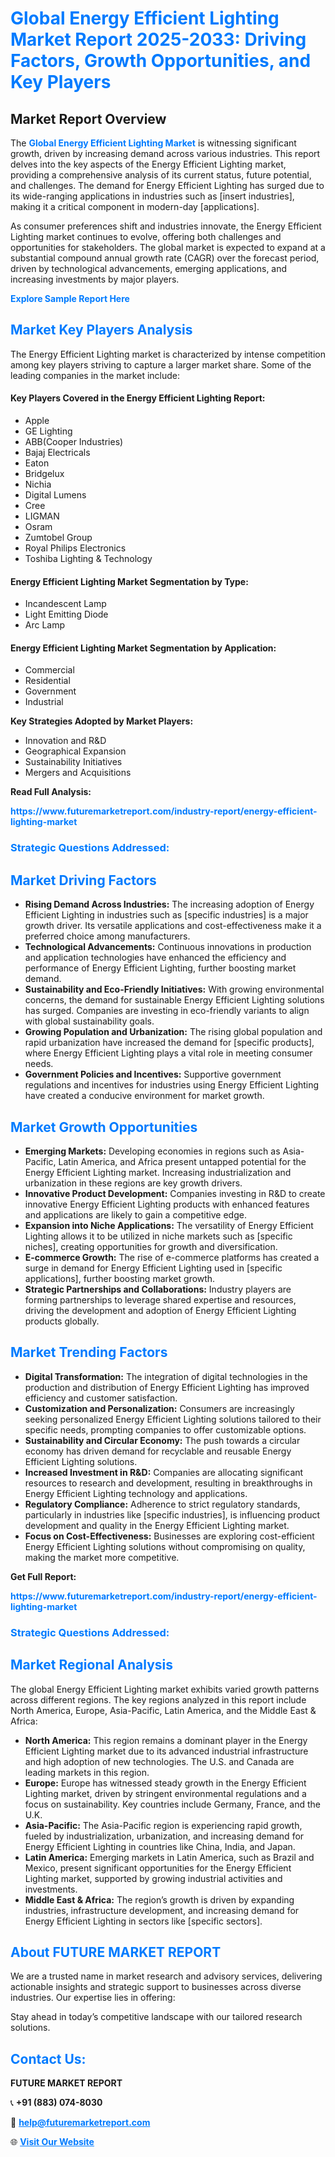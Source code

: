 <h1 style="color: #007BFF;">Global Energy Efficient Lighting Market Report 2025-2033: Driving Factors, Growth Opportunities, and Key Players</h1>

<section id="overview">
<h2>Market Report Overview</h2>
<p>The <a href="https://www.futuremarketreport.com/industry-report/energy-efficient-lighting-market" style="color: #007BFF; text-decoration: none;"><strong>Global Energy Efficient Lighting Market</strong></a> is witnessing significant growth, driven by increasing demand across various industries. This report delves into the key aspects of the Energy Efficient Lighting market, providing a comprehensive analysis of its current status, future potential, and challenges. The demand for Energy Efficient Lighting has surged due to its wide-ranging applications in industries such as [insert industries], making it a critical component in modern-day [applications].</p>
<p>As consumer preferences shift and industries innovate, the Energy Efficient Lighting market continues to evolve, offering both challenges and opportunities for stakeholders. The global market is expected to expand at a substantial compound annual growth rate (CAGR) over the forecast period, driven by technological advancements, emerging applications, and increasing investments by major players.</p>
</section>

<section id="overview">
<p><a href="https://www.futuremarketreport.com/request-sample/reportId=75547" style="color: #007BFF; text-decoration: none;"><strong>Explore Sample Report Here</strong></a></p>
</section>

<section id="key-players">
<h2 style="color: #007BFF;">Market Key Players Analysis</h2>
<p>The Energy Efficient Lighting market is characterized by intense competition among key players striving to capture a larger market share. Some of the leading companies in the market include:</p>
<h4>Key Players Covered in the Energy Efficient Lighting Report:</h4>
<ul><li>Apple</li><li>GE Lighting</li><li>ABB(Cooper Industries)</li><li>Bajaj Electricals</li><li>Eaton</li><li>Bridgelux</li><li>Nichia</li><li>Digital Lumens</li><li>Cree</li><li>LIGMAN</li><li>Osram</li><li>Zumtobel Group</li><li>Royal Philips Electronics</li><li>Toshiba Lighting &amp; Technology</li></ul>
<h4>Energy Efficient Lighting Market Segmentation by Type:</h4>
<ul><li>Incandescent Lamp</li><li>Light Emitting Diode</li><li>Arc Lamp</li></ul>

<h4>Energy Efficient Lighting Market Segmentation by Application:</h4>
<ul><li>Commercial</li><li>Residential</li><li>Government</li><li>Industrial</li></ul>
<p><strong>Key Strategies Adopted by Market Players:</strong></p>
<ul>
<li>Innovation and R&D</li>
<li>Geographical Expansion</li>
<li>Sustainability Initiatives</li>
<li>Mergers and Acquisitions</li>
</ul>
</section>

<section>
<p><strong>Read Full Analysis: </strong></p><a href="https://www.futuremarketreport.com/industry-report/energy-efficient-lighting-market" style="color: #007BFF; text-decoration: none;"><strong>https://www.futuremarketreport.com/industry-report/energy-efficient-lighting-market</strong></a>
<h3 style="color: #007BFF;">Strategic Questions Addressed:</h3>
</section>

<section id="driving-factors">
<h2 style="color: #007BFF;">Market Driving Factors</h2>
<ul>
<li><strong>Rising Demand Across Industries:</strong> The increasing adoption of Energy Efficient Lighting in industries such as [specific industries] is a major growth driver. Its versatile applications and cost-effectiveness make it a preferred choice among manufacturers.</li>
<li><strong>Technological Advancements:</strong> Continuous innovations in production and application technologies have enhanced the efficiency and performance of Energy Efficient Lighting, further boosting market demand.</li>
<li><strong>Sustainability and Eco-Friendly Initiatives:</strong> With growing environmental concerns, the demand for sustainable Energy Efficient Lighting solutions has surged. Companies are investing in eco-friendly variants to align with global sustainability goals.</li>
<li><strong>Growing Population and Urbanization:</strong> The rising global population and rapid urbanization have increased the demand for [specific products], where Energy Efficient Lighting plays a vital role in meeting consumer needs.</li>
<li><strong>Government Policies and Incentives:</strong> Supportive government regulations and incentives for industries using Energy Efficient Lighting have created a conducive environment for market growth.</li>
</ul>
</section>

<section id="growth-opportunities">
<h2 style="color: #007BFF;">Market Growth Opportunities</h2>
<ul>
<li><strong>Emerging Markets:</strong> Developing economies in regions such as Asia-Pacific, Latin America, and Africa present untapped potential for the Energy Efficient Lighting market. Increasing industrialization and urbanization in these regions are key growth drivers.</li>
<li><strong>Innovative Product Development:</strong> Companies investing in R&D to create innovative Energy Efficient Lighting products with enhanced features and applications are likely to gain a competitive edge.</li>
<li><strong>Expansion into Niche Applications:</strong> The versatility of Energy Efficient Lighting allows it to be utilized in niche markets such as [specific niches], creating opportunities for growth and diversification.</li>
<li><strong>E-commerce Growth:</strong> The rise of e-commerce platforms has created a surge in demand for Energy Efficient Lighting used in [specific applications], further boosting market growth.</li>
<li><strong>Strategic Partnerships and Collaborations:</strong> Industry players are forming partnerships to leverage shared expertise and resources, driving the development and adoption of Energy Efficient Lighting products globally.</li>
</ul>
</section>

<section id="trending-factors">
<h2 style="color: #007BFF;">Market Trending Factors</h2>
<ul>
<li><strong>Digital Transformation:</strong> The integration of digital technologies in the production and distribution of Energy Efficient Lighting has improved efficiency and customer satisfaction.</li>
<li><strong>Customization and Personalization:</strong> Consumers are increasingly seeking personalized Energy Efficient Lighting solutions tailored to their specific needs, prompting companies to offer customizable options.</li>
<li><strong>Sustainability and Circular Economy:</strong> The push towards a circular economy has driven demand for recyclable and reusable Energy Efficient Lighting solutions.</li>
<li><strong>Increased Investment in R&D:</strong> Companies are allocating significant resources to research and development, resulting in breakthroughs in Energy Efficient Lighting technology and applications.</li>
<li><strong>Regulatory Compliance:</strong> Adherence to strict regulatory standards, particularly in industries like [specific industries], is influencing product development and quality in the Energy Efficient Lighting market.</li>
<li><strong>Focus on Cost-Effectiveness:</strong> Businesses are exploring cost-efficient Energy Efficient Lighting solutions without compromising on quality, making the market more competitive.</li>
</ul>
</section>

<section>
<p><strong>Get Full Report: </strong></p><a href="https://www.futuremarketreport.com/industry-report/energy-efficient-lighting-market" style="color: #007BFF; text-decoration: none;"><strong>https://www.futuremarketreport.com/industry-report/energy-efficient-lighting-market</strong></a>
<h3 style="color: #007BFF;">Strategic Questions Addressed:</h3>
</section>


<section id="regional-analysis">
<h2 style="color: #007BFF;">Market Regional Analysis</h2>
<p>The global Energy Efficient Lighting market exhibits varied growth patterns across different regions. The key regions analyzed in this report include North America, Europe, Asia-Pacific, Latin America, and the Middle East & Africa:</p>
<ul>
<li><strong>North America:</strong> This region remains a dominant player in the Energy Efficient Lighting market due to its advanced industrial infrastructure and high adoption of new technologies. The U.S. and Canada are leading markets in this region.</li>
<li><strong>Europe:</strong> Europe has witnessed steady growth in the Energy Efficient Lighting market, driven by stringent environmental regulations and a focus on sustainability. Key countries include Germany, France, and the U.K.</li>
<li><strong>Asia-Pacific:</strong> The Asia-Pacific region is experiencing rapid growth, fueled by industrialization, urbanization, and increasing demand for Energy Efficient Lighting in countries like China, India, and Japan.</li>
<li><strong>Latin America:</strong> Emerging markets in Latin America, such as Brazil and Mexico, present significant opportunities for the Energy Efficient Lighting market, supported by growing industrial activities and investments.</li>
<li><strong>Middle East & Africa:</strong> The region’s growth is driven by expanding industries, infrastructure development, and increasing demand for Energy Efficient Lighting in sectors like [specific sectors].</li>
</ul>
</section>

<footer>
<h2 style="color: #007BFF;">About FUTURE MARKET REPORT</h2>
<p>We are a trusted name in market research and advisory services, delivering actionable insights and strategic support to businesses across diverse industries. Our expertise lies in offering:</p>

<p>Stay ahead in today’s competitive landscape with our tailored research solutions.</p>

<h2 style="color: #007BFF;">Contact Us:</h2>
<p><strong>FUTURE MARKET REPORT</strong></p>
<p>📞 <strong>+91 (883) 074-8030</strong></p>
<p>📧 <strong><a href="mailto:help@futuremarketreport.com" style="color: #007BFF;">help@futuremarketreport.com</a></strong></p>
<p>🌐 <strong><a href="https://www.futuremarketreport.com/" style="color: #007BFF;">Visit Our Website</a></strong></p>
</footer>